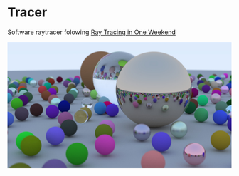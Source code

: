 # Tracer

Software raytracer folowing [Ray Tracing in One Weekend](https://raytracing.github.io/books/RayTracingInOneWeekend.html) 

![Render of sphere using different material with hight sample per pixels](/imgs/ray_in_week.jpg)